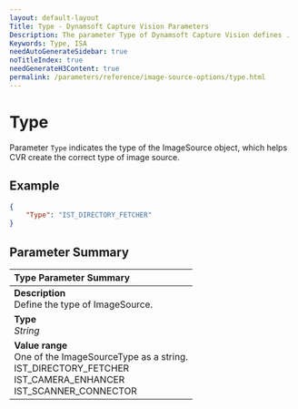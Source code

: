 ```yaml
---
layout: default-layout
Title: Type - Dynamsoft Capture Vision Parameters
Description: The parameter Type of Dynamsoft Capture Vision defines .
Keywords: Type, ISA
needAutoGenerateSidebar: true
noTitleIndex: true
needGenerateH3Content: true
permalink: /parameters/reference/image-source-options/type.html
---
```


# Type

Parameter `Type` indicates the type of the ImageSource object, which helps CVR create the correct type of image source.

## Example

```json
{
    "Type": "IST_DIRECTORY_FETCHER"
}
```

## Parameter Summary

| Type Parameter Summary |
| :--------------------- |
| **Description**<br>Define the type of ImageSource. |
| **Type**<br>*String* |
| **Value range**<br>One of the ImageSourceType as a string.<br>IST_DIRECTORY_FETCHER<br>IST_CAMERA_ENHANCER<br>IST_SCANNER_CONNECTOR |
